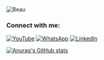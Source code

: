 ![Beau](https://github.com/user-attachments/assets/12dc4203-26c0-4cfa-8d95-95db5e2b21ec)


### Connect with me:

[![YouTube](https://img.shields.io/badge/YouTube-%23FF0000.svg?style=for-the-badge&logo=YouTube&logoColor=white)](https://www.youtube.com/@kamoninjoki7220)
[![WhatsApp](https://img.shields.io/badge/WhatsApp-%25D7500.svg?style=for-the-badge&logo=whatsapp&logoColor=white)](https://wa.me/254114732074)
[![LinkedIn](https://img.shields.io/badge/LinkedIn-%230077B5.svg?style=for-the-badge&logo=linkedin&logoColor=white)](https://www.linkedin.com/in/kamoni/)






[![Anurag's GitHub stats](https://github-readme-stats.vercel.app/api?username=NB-Kamoni&show_icons=true&show=reviews,prs_merged,prs_merged_percentage&bg_color=000000&title_color=ffffff&text_color=ffffff&icon_color=FDC500&hide_title=true&hide_rank=true&line_height=50&ring_color=FDC500)](https://github.com/NB-Kamoni/github-readme-stats) 
<!--
**NB-Kamoni/NB-Kamoni** is a ✨ _special_ ✨ repository because its `README.md` (this file) appears on your GitHub profile.

Here are some ideas to get you started:

- 🔭 I’m currently working on ...
- 🌱 I’m currently learning ...
- 👯 I’m looking to collaborate on ...
- 🤔 I’m looking for help with ...
- 💬 Ask me about ...
- 📫 How to reach me: ...
- 😄 Pronouns: ...
- ⚡ Fun fact: ...
-->
